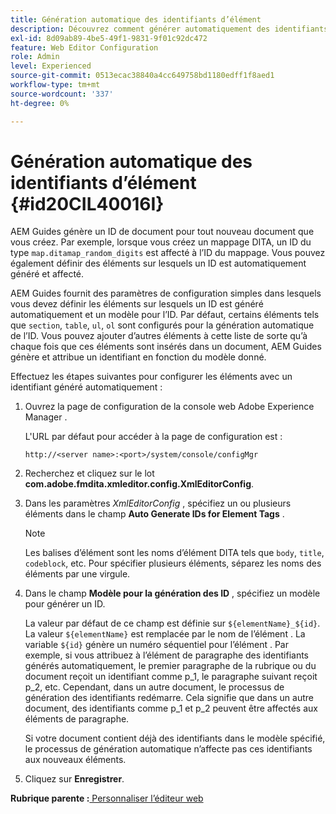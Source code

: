 ```yaml
---
title: Génération automatique des identifiants d’élément
description: Découvrez comment générer automatiquement des identifiants d’élément
exl-id: 8d09ab89-4be5-49f1-9831-9f01c92dc472
feature: Web Editor Configuration
role: Admin
level: Experienced
source-git-commit: 0513ecac38840a4cc649758bd1180edff1f8aed1
workflow-type: tm+mt
source-wordcount: '337'
ht-degree: 0%

---
```


# Génération automatique des identifiants d’élément {#id20CIL40016I}

AEM Guides génère un ID de document pour tout nouveau document que vous créez. Par exemple, lorsque vous créez un mappage DITA, un ID du type `map.ditamap_random_digits` est affecté à l’ID du mappage. Vous pouvez également définir des éléments sur lesquels un ID est automatiquement généré et affecté.

AEM Guides fournit des paramètres de configuration simples dans lesquels vous devez définir les éléments sur lesquels un ID est généré automatiquement et un modèle pour l’ID. Par défaut, certains éléments tels que `section`, `table`, `ul`, `ol` sont configurés pour la génération automatique de l’ID. Vous pouvez ajouter d’autres éléments à cette liste de sorte qu’à chaque fois que ces éléments sont insérés dans un document, AEM Guides génère et attribue un identifiant en fonction du modèle donné.

Effectuez les étapes suivantes pour configurer les éléments avec un identifiant généré automatiquement :

1. Ouvrez la page de configuration de la console web Adobe Experience Manager .

   L&#39;URL par défaut pour accéder à la page de configuration est :

   ```http
   http://<server name>:<port>/system/console/configMgr
   ```

1. Recherchez et cliquez sur le lot **com.adobe.fmdita.xmleditor.config.XmlEditorConfig**.

1. Dans les paramètres *XmlEditorConfig* , spécifiez un ou plusieurs éléments dans le champ **Auto Generate IDs for Element Tags** .

   >[!NOTE]
   >
   > Les balises d’élément sont les noms d’élément DITA tels que `body`, `title`, `codeblock`, etc. Pour spécifier plusieurs éléments, séparez les noms des éléments par une virgule.

1. Dans le champ **Modèle pour la génération des ID** , spécifiez un modèle pour générer un ID.

   La valeur par défaut de ce champ est définie sur `${elementName}_${id}`. La valeur `${elementName}` est remplacée par le nom de l’élément . La variable `${id}` génère un numéro séquentiel pour l’élément . Par exemple, si vous attribuez à l’élément de paragraphe des identifiants générés automatiquement, le premier paragraphe de la rubrique ou du document reçoit un identifiant comme p\_1, le paragraphe suivant reçoit p\_2, etc. Cependant, dans un autre document, le processus de génération des identifiants redémarre. Cela signifie que dans un autre document, des identifiants comme p\_1 et p\_2 peuvent être affectés aux éléments de paragraphe.

   Si votre document contient déjà des identifiants dans le modèle spécifié, le processus de génération automatique n’affecte pas ces identifiants aux nouveaux éléments.

1. Cliquez sur **Enregistrer**.


**Rubrique parente :**[ Personnaliser l’éditeur web](conf-web-editor.md)
